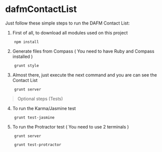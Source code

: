 dafmContactList
===============

Just follow these simple steps to run the DAFM Contact List:

1. First of all, to download all modules used on this project
```shell
	npm install
```
2. Generate files from Compass ( You need to have Ruby and Compass installed )
```shell
    grunt style
``` 
3. Almost there, just execute the next command and you are can see the Contact List
```shell
    grunt server
```
> Optional steps (Tests)
4. To run the Karma/Jasmine test
```shell
	grunt test-jasmine
```
5. To run the Protractor test ( You need to use 2 terminals )
```shell
	grunt server 
```    
```shell
    grunt test-protractor
```
